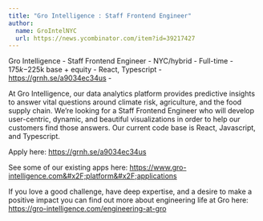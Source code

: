```yaml
---
title: "Gro Intelligence : Staff Frontend Engineer"
author:
  name: GroIntelNYC
  url: https://news.ycombinator.com/item?id=39217427
---
```

Gro Intelligence - Staff Frontend Engineer - NYC&#x2F;hybrid - Full-time - $175k-$225k base + equity - React, Typescript - <a href="https:&#x2F;&#x2F;grnh.se&#x2F;a9034ec34us" rel="nofollow">https:&#x2F;&#x2F;grnh.se&#x2F;a9034ec34us</a> -

At Gro Intelligence, our data analytics platform provides predictive insights to answer vital questions around climate risk, agriculture, and the food supply chain. We’re looking for a Staff Frontend Engineer who will develop user-centric, dynamic, and beautiful visualizations in order to help our customers find those answers. Our current code base is React, Javascript, and Typescript.

Apply here: <a href="https:&#x2F;&#x2F;grnh.se&#x2F;a9034ec34us" rel="nofollow">https:&#x2F;&#x2F;grnh.se&#x2F;a9034ec34us</a>

See some of our existing apps here: <a href="https:&#x2F;&#x2F;www.gro-intelligence.com&#x2F;platform&#x2F;applications" rel="nofollow">https:&#x2F;&#x2F;www.gro-intelligence.com&#x2F;platform&#x2F;applications</a>

If you love a good challenge, have deep expertise, and a desire to make a positive impact you can find out more about engineering life at Gro here: <a href="https:&#x2F;&#x2F;gro-intelligence.com&#x2F;engineering-at-gro" rel="nofollow">https:&#x2F;&#x2F;gro-intelligence.com&#x2F;engineering-at-gro</a>
